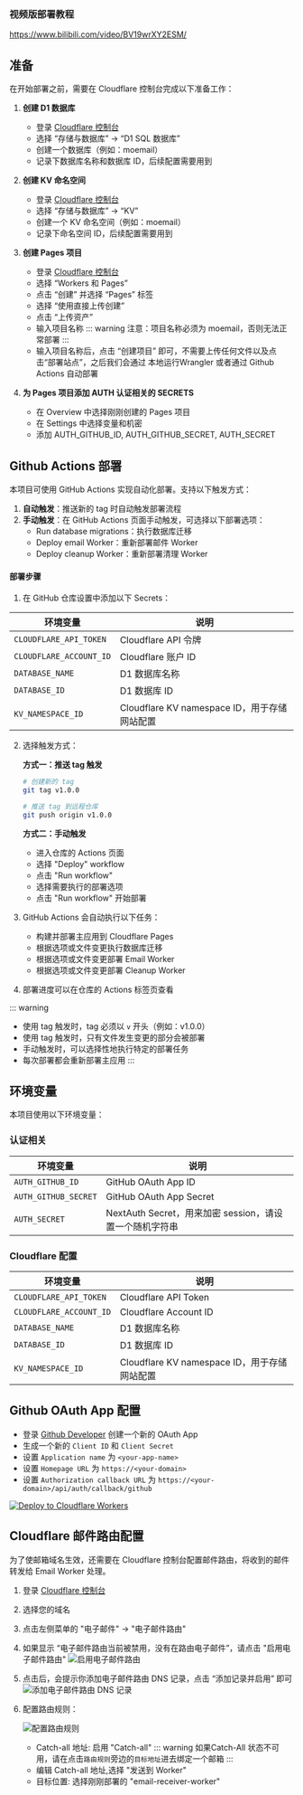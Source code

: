 ### 视频版部署教程
https://www.bilibili.com/video/BV19wrXY2ESM/

## 准备

在开始部署之前，需要在 Cloudflare 控制台完成以下准备工作：

1. **创建 D1 数据库**
   - 登录 [Cloudflare 控制台](https://dash.cloudflare.com/)
   - 选择 “存储与数据库” -> “D1 SQL 数据库”
   - 创建一个数据库（例如：moemail）
   - 记录下数据库名称和数据库 ID，后续配置需要用到

2. **创建 KV 命名空间**
   - 登录 [Cloudflare 控制台](https://dash.cloudflare.com/)
   - 选择 “存储与数据库” -> “KV”
   - 创建一个 KV 命名空间（例如：moemail）
   - 记录下命名空间 ID，后续配置需要用到

3. **创建 Pages 项目**
   - 登录 [Cloudflare 控制台](https://dash.cloudflare.com/)
   - 选择 “Workers 和 Pages”
   - 点击 “创建” 并选择 “Pages” 标签
   - 选择 “使用直接上传创建”
   - 点击 “上传资产”
   - 输入项目名称
      ::: warning
      注意：项目名称必须为 moemail，否则无法正常部署
      :::
   - 输入项目名称后，点击 “创建项目” 即可，不需要上传任何文件以及点击“部署站点”，之后我们会通过 本地运行Wrangler 或者通过 Github Actions 自动部署
4. **为 Pages 项目添加 AUTH 认证相关的 SECRETS**
   - 在 Overview 中选择刚刚创建的 Pages 项目
   - 在 Settings 中选择变量和机密
   - 添加 AUTH_GITHUB_ID, AUTH_GITHUB_SECRET, AUTH_SECRET

## Github Actions 部署

本项目可使用 GitHub Actions 实现自动化部署。支持以下触发方式：

1. **自动触发**：推送新的 tag 时自动触发部署流程
2. **手动触发**：在 GitHub Actions 页面手动触发，可选择以下部署选项：
   - Run database migrations：执行数据库迁移
   - Deploy email Worker：重新部署邮件 Worker
   - Deploy cleanup Worker：重新部署清理 Worker

#### 部署步骤

1. 在 GitHub 仓库设置中添加以下 Secrets：

| 环境变量 | 说明 |
|----------|------|
| `CLOUDFLARE_API_TOKEN` | Cloudflare API 令牌 |
| `CLOUDFLARE_ACCOUNT_ID` | Cloudflare 账户 ID |
| `DATABASE_NAME` | D1 数据库名称 |
| `DATABASE_ID` | D1 数据库 ID |
| `KV_NAMESPACE_ID` | Cloudflare KV namespace ID，用于存储网站配置 |

2. 选择触发方式：

   **方式一：推送 tag 触发**
   ```bash
   # 创建新的 tag
   git tag v1.0.0
   ```

   ```bash
   # 推送 tag 到远程仓库
   git push origin v1.0.0
   ```

   **方式二：手动触发**
   - 进入仓库的 Actions 页面
   - 选择 "Deploy" workflow
   - 点击 "Run workflow"
   - 选择需要执行的部署选项
   - 点击 "Run workflow" 开始部署

3. GitHub Actions 会自动执行以下任务：
   - 构建并部署主应用到 Cloudflare Pages
   - 根据选项或文件变更执行数据库迁移
   - 根据选项或文件变更部署 Email Worker
   - 根据选项或文件变更部署 Cleanup Worker

4. 部署进度可以在仓库的 Actions 标签页查看

::: warning
- 使用 tag 触发时，tag 必须以 `v` 开头（例如：v1.0.0）
- 使用 tag 触发时，只有文件发生变更的部分会被部署
- 手动触发时，可以选择性地执行特定的部署任务
- 每次部署都会重新部署主应用
:::

## 环境变量

本项目使用以下环境变量：

### 认证相关

| 环境变量 | 说明 |
|----------|------|
| `AUTH_GITHUB_ID` | GitHub OAuth App ID |
| `AUTH_GITHUB_SECRET` | GitHub OAuth App Secret |
| `AUTH_SECRET` | NextAuth Secret，用来加密 session，请设置一个随机字符串 |

### Cloudflare 配置

| 环境变量 | 说明 |
|----------|------|
| `CLOUDFLARE_API_TOKEN` | Cloudflare API Token |
| `CLOUDFLARE_ACCOUNT_ID` | Cloudflare Account ID |
| `DATABASE_NAME` | D1 数据库名称 |
| `DATABASE_ID` | D1 数据库 ID |
| `KV_NAMESPACE_ID` | Cloudflare KV namespace ID，用于存储网站配置 |


## Github OAuth App 配置

- 登录 [Github Developer](https://github.com/settings/developers) 创建一个新的 OAuth App
- 生成一个新的 `Client ID` 和 `Client Secret`
- 设置 `Application name` 为 `<your-app-name>`
- 设置 `Homepage URL` 为 `https://<your-domain>`
- 设置 `Authorization callback URL` 为 `https://<your-domain>/api/auth/callback/github`

[![Deploy to Cloudflare Workers](https://deploy.workers.cloudflare.com/button)](https://deploy.workers.cloudflare.com/?url=https://github.com/beilunyang/moemail)

## Cloudflare 邮件路由配置

为了使邮箱域名生效，还需要在 Cloudflare 控制台配置邮件路由，将收到的邮件转发给 Email Worker 处理。

1. 登录 [Cloudflare 控制台](https://dash.cloudflare.com/)
2. 选择您的域名
3. 点击左侧菜单的 "电子邮件" -> "电子邮件路由"
4. 如果显示 “电子邮件路由当前被禁用，没有在路由电子邮件”，请点击 "启用电子邮件路由"
![启用电子邮件路由](https://pic.otaku.ren/20241223/AQADNcQxG_K0SVd-.jpg "启用电子邮件路由")
5. 点击后，会提示你添加电子邮件路由 DNS 记录，点击 “添加记录并启用” 即可
![添加电子邮件路由 DNS 记录](https://pic.otaku.ren/20241223/AQADN8QxG_K0SVd-.jpg "添加电子邮件路由 DNS 记录")
6. 配置路由规则：

   ![配置路由规则](https://pic.otaku.ren/20241223/AQADNsQxG_K0SVd-.jpg "配置路由规则")
   - Catch-all 地址: 启用 "Catch-all"
   ::: warning
   如果Catch-All 状态不可用，请在点击`路由规则`旁边的`目标地址`进去绑定一个邮箱
   :::
   - 编辑 Catch-all 地址,选择 "发送到 Worker"
   - 目标位置: 选择刚刚部署的 "email-receiver-worker"